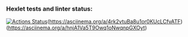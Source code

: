 ### Hexlet tests and linter status:
[![Actions Status](https://github.com/malina-prog/python-project-49/actions/workflows/hexlet-check.yml/badge.svg)](https://github.com/malina-prog/python-project-49/actions)(https://asciinema.org/a/4rk2vtuBa8u1or0KUcLCfvATF)(https://asciinema.org/a/hnjA1Va5T9Owq1oNwqnpGXOyt)